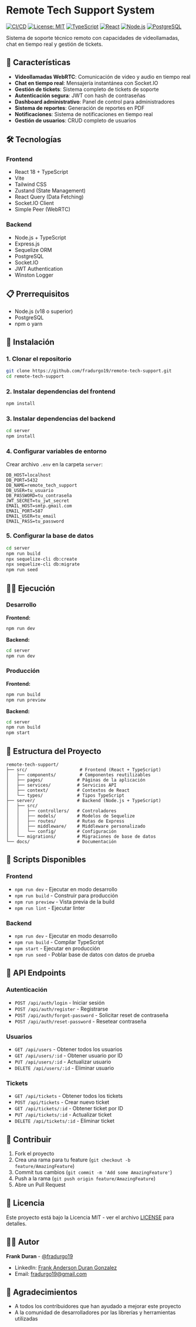 # Remote Tech Support System

[![CI/CD](https://github.com/fradurgo19/remote-tech-support/actions/workflows/ci.yml/badge.svg)](https://github.com/fradurgo19/remote-tech-support/actions/workflows/ci.yml)
[![License: MIT](https://img.shields.io/badge/License-MIT-yellow.svg)](https://opensource.org/licenses/MIT)
[![TypeScript](https://img.shields.io/badge/TypeScript-007ACC?logo=typescript&logoColor=white)](https://www.typescriptlang.org/)
[![React](https://img.shields.io/badge/React-20232A?logo=react&logoColor=61DAFB)](https://reactjs.org/)
[![Node.js](https://img.shields.io/badge/Node.js-43853D?logo=node.js&logoColor=white)](https://nodejs.org/)
[![PostgreSQL](https://img.shields.io/badge/PostgreSQL-316192?logo=postgresql&logoColor=white)](https://www.postgresql.org/)

Sistema de soporte técnico remoto con capacidades de videollamadas, chat en tiempo real y gestión de tickets.

## 🚀 Características

- **Videollamadas WebRTC**: Comunicación de video y audio en tiempo real
- **Chat en tiempo real**: Mensajería instantánea con Socket.IO
- **Gestión de tickets**: Sistema completo de tickets de soporte
- **Autenticación segura**: JWT con hash de contraseñas
- **Dashboard administrativo**: Panel de control para administradores
- **Sistema de reportes**: Generación de reportes en PDF
- **Notificaciones**: Sistema de notificaciones en tiempo real
- **Gestión de usuarios**: CRUD completo de usuarios

## 🛠️ Tecnologías

### Frontend
- React 18 + TypeScript
- Vite
- Tailwind CSS
- Zustand (State Management)
- React Query (Data Fetching)
- Socket.IO Client
- Simple Peer (WebRTC)

### Backend
- Node.js + TypeScript
- Express.js
- Sequelize ORM
- PostgreSQL
- Socket.IO
- JWT Authentication
- Winston Logger

## 📋 Prerrequisitos

- Node.js (v18 o superior)
- PostgreSQL
- npm o yarn

## 🚀 Instalación

### 1. Clonar el repositorio
```bash
git clone https://github.com/fradurgo19/remote-tech-support.git
cd remote-tech-support
```

### 2. Instalar dependencias del frontend
```bash
npm install
```

### 3. Instalar dependencias del backend
```bash
cd server
npm install
```

### 4. Configurar variables de entorno
Crear archivo `.env` en la carpeta `server`:
```env
DB_HOST=localhost
DB_PORT=5432
DB_NAME=remote_tech_support
DB_USER=tu_usuario
DB_PASSWORD=tu_contraseña
JWT_SECRET=tu_jwt_secret
EMAIL_HOST=smtp.gmail.com
EMAIL_PORT=587
EMAIL_USER=tu_email
EMAIL_PASS=tu_password
```

### 5. Configurar la base de datos
```bash
cd server
npm run build
npx sequelize-cli db:create
npx sequelize-cli db:migrate
npm run seed
```

## 🏃‍♂️ Ejecución

### Desarrollo

**Frontend:**
```bash
npm run dev
```

**Backend:**
```bash
cd server
npm run dev
```

### Producción

**Frontend:**
```bash
npm run build
npm run preview
```

**Backend:**
```bash
cd server
npm run build
npm start
```

## 📁 Estructura del Proyecto

```
remote-tech-support/
├── src/                    # Frontend (React + TypeScript)
│   ├── components/         # Componentes reutilizables
│   ├── pages/             # Páginas de la aplicación
│   ├── services/          # Servicios API
│   ├── context/           # Contextos de React
│   └── types/             # Tipos TypeScript
├── server/                # Backend (Node.js + TypeScript)
│   ├── src/
│   │   ├── controllers/   # Controladores
│   │   ├── models/        # Modelos de Sequelize
│   │   ├── routes/        # Rutas de Express
│   │   ├── middleware/    # Middleware personalizado
│   │   └── config/        # Configuración
│   └── migrations/        # Migraciones de base de datos
└── docs/                  # Documentación
```

## 🔧 Scripts Disponibles

### Frontend
- `npm run dev` - Ejecutar en modo desarrollo
- `npm run build` - Construir para producción
- `npm run preview` - Vista previa de la build
- `npm run lint` - Ejecutar linter

### Backend
- `npm run dev` - Ejecutar en modo desarrollo
- `npm run build` - Compilar TypeScript
- `npm start` - Ejecutar en producción
- `npm run seed` - Poblar base de datos con datos de prueba

## 📝 API Endpoints

### Autenticación
- `POST /api/auth/login` - Iniciar sesión
- `POST /api/auth/register` - Registrarse
- `POST /api/auth/forgot-password` - Solicitar reset de contraseña
- `POST /api/auth/reset-password` - Resetear contraseña

### Usuarios
- `GET /api/users` - Obtener todos los usuarios
- `GET /api/users/:id` - Obtener usuario por ID
- `PUT /api/users/:id` - Actualizar usuario
- `DELETE /api/users/:id` - Eliminar usuario

### Tickets
- `GET /api/tickets` - Obtener todos los tickets
- `POST /api/tickets` - Crear nuevo ticket
- `GET /api/tickets/:id` - Obtener ticket por ID
- `PUT /api/tickets/:id` - Actualizar ticket
- `DELETE /api/tickets/:id` - Eliminar ticket

## 🤝 Contribuir

1. Fork el proyecto
2. Crea una rama para tu feature (`git checkout -b feature/AmazingFeature`)
3. Commit tus cambios (`git commit -m 'Add some AmazingFeature'`)
4. Push a la rama (`git push origin feature/AmazingFeature`)
5. Abre un Pull Request

## 📄 Licencia

Este proyecto está bajo la Licencia MIT - ver el archivo [LICENSE](LICENSE) para detalles.

## 👨‍💻 Autor

**Frank Duran** - [@fradurgo19](https://github.com/fradurgo19)

- LinkedIn: [Frank Anderson Duran Gonzalez](https://www.linkedin.com/in/frank-anderson-duran-gonzalez/)
- Email: fradurgo19@gmail.com

## 🙏 Agradecimientos

- A todos los contribuidores que han ayudado a mejorar este proyecto
- A la comunidad de desarrolladores por las librerías y herramientas utilizadas

